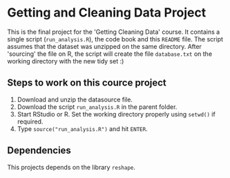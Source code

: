 # Getting and Cleaning Data Project

This is the final project for the 'Getting Cleaning Data' course. It contains a single script (```run_analysis.R```), the code book and this ```README``` file.
The script assumes that the dataset was unzipped on the same directory. After 'sourcing' the file on R, the script will create the file ```database.txt``` on the working directory with the new tidy set :)

## Steps to work on this cource project
1. Download and unzip the datasource file.
2. Download the script ```run_analysis.R``` in the parent folder.
3. Start RStudio or R. Set the working directory properly using ```setwd()``` if required.
4. Type ```source("run_analysis.R")``` and hit ```ENTER```.

## Dependencies

This projects depends on the library ```reshape```.
